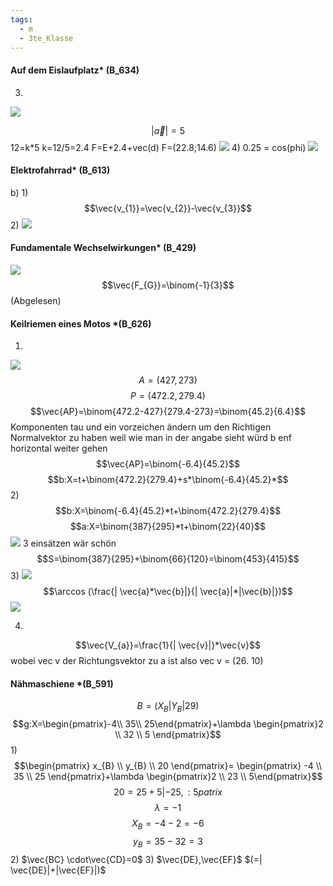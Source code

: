 ```yaml
---
tags:
  - m
  - 3te_Klasse
---
```

#### Auf dem Eislaufplatz* (B_634)
3)
![](https://i.imgur.com/mxT2eZW.png)

$$|\vec{a}|=5$$
12=k\*5
k=12/5=2.4
F=E+2.4+vec(d)
F=(22.8;14.6)
![](https://i.imgur.com/2ZAeg2A.png)
4)
0.25 = cos(phi)
![](https://i.imgur.com/tNLJrur.png)

#### Elektrofahrrad* (B_613)

b)
1)
$$\vec{v_{1}}=\vec{v_{2}}-\vec{v_{3}}$$
2)
![](https://i.imgur.com/zDGDvb0.png)

#### Fundamentale Wechselwirkungen* (B_429)
![](Vektoren%20Srdp%2027-01-2025-08.excalidraw.svg)
$$\vec{F_{G}}=\binom{-1}{3}$$(Abgelesen)

#### Keilriemen eines Motos \*(B_626)

1)
![](Vektoren%20Srdp%2010-02-2025-53.excalidraw.svg)
$$A=(427,273)$$
$$P=(472.2, 279.4)$$
$$\vec{AP}=\binom{472.2-427}{279.4-273}=\binom{45.2}{6.4}$$
Komponenten tau und ein vorzeichen ändern um den Richtigen Normalvektor zu haben weil wie man in der angabe sieht würd b enf horizontal weiter gehen
$$\vec{AP}=\binom{-6.4}{45.2}$$
$$b:X=t+\binom{472.2}{279.4}+s*\binom{-6.4}{45.2}*$$
2)
$$b:X=\binom{-6.4}{45.2}*t+\binom{472.2}{279.4}$$
$$a:X=\binom{387}{295}*t+\binom{22}{40}$$
![](https://i.imgur.com/wlfAm6W.png)
3 einsätzen wär schön
$$S=\binom{387}{295}+\binom{66}{120}=\binom{453}{415}$$
3)
![](Vektoren%20Srdp%2010-02-2025-10.excalidraw.svg)
$$\arccos (\frac{| \vec{a}*\vec{b}|}{| \vec{a}|*|\vec{b}|})$$
![](https://i.imgur.com/vZNy28W.png)

4)
$$\vec{V_{a}}=\frac{1}{| \vec{v}|}*\vec{v}$$
wobei vec v der Richtungsvektor zu a ist also vec v = (26. 10)
#### Nähmaschiene \*(B_591)
$$B=(X_{B}|Y_{B}|29)$$
$$g:X=\begin{pmatrix}-4\\ 35\\ 25\end{pmatrix}+\lambda \begin{pmatrix}2 \\ 32 \\ 5 \end{pmatrix}$$
1)
$$\begin{pmatrix}
x_{B} \\
y_{B} \\
20
\end{pmatrix}= \begin{pmatrix}
-4 \\ 35 \\ 25
\end{pmatrix}+\lambda \begin{pmatrix}2 \\ 23 \\ 5\end{pmatrix}$$
$$20 = 25+5|-25, :5patrix$$
$$\lambda = -1$$
$$X_{B}=-4-2=-6$$
$$y_{B}=35-32=3$$
2)
$\vec{BC} \cdot\vec{CD}=0$
3)
$\vec{DE},\vec{EF}$
$(=| \vec{DE}|+|\vec{EF}|)$